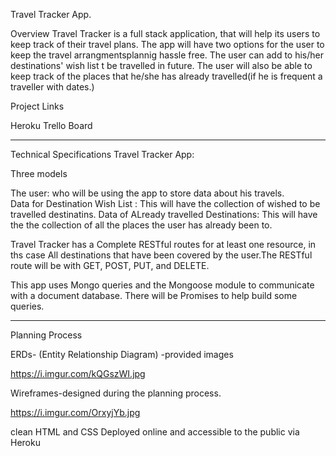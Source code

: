 Travel Tracker App.

Overview
Travel Tracker is a full stack application, that will help its users to keep track of their travel plans. The app will have two options for the user to keep the travel arrangmentsplannig hassle free. The user can add to his/her destinations' wish list t be travelled in future. The user will also be able to keep track of the places that he/she has already travelled(if he is  frequent a traveller with dates.) 

Project Links

Heroku
Trello Board

*************
Technical Specifications
Travel Tracker App:

Three models

The user: who will be using the app to store data about his travels.  
Data for Destination Wish List : This will have the collection of wished to be travelled destinatins.
Data of ALready travelled Destinations: This will have the the collection of all the places the user has already been to.

Travel Tracker has a Complete RESTful routes for at least one resource, in ths case All destinations that have been covered by the user.The RESTful route will be with GET, POST, PUT, and DELETE.

This app uses Mongo queries and the Mongoose module to communicate with a document database.
There will be Promises to help build some queries.
****
Planning Process

ERDs- (Entity Relationship Diagram) -provided images

https://i.imgur.com/kQGszWI.jpg

Wireframes-designed during the planning process.

https://i.imgur.com/OrxyjYb.jpg

clean HTML and CSS
Deployed online and accessible to the public via Heroku
